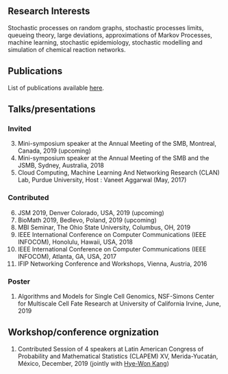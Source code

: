 ## Research Interests
Stochastic processes on random graphs, stochastic processes limits, queueing theory, large deviations, approximations of Markov Processes, machine learning, stochastic epidemiology, stochastic modelling and simulation of chemical reaction networks.

## Publications 
List of publications available [here](https://wasiur.github.io/Publications/).

## Talks/presentations
### Invited 
3. Mini-symposium speaker at the Annual Meeting of the SMB, Montreal, Canada, 2019 (upcoming)
2. Mini-symposium speaker at the Annual Meeting of the SMB and the JSMB, Sydney, Australia, 2018
1. Cloud Computing, Machine Learning And Networking Research (CLAN) Lab, Purdue University, Host : Vaneet Aggarwal (May, 2017)

### Contributed 
6. JSM 2019, Denver Colorado, USA, 2019 (upcoming) 
5. BioMath 2019, Bedlevo, Poland, 2019 (upcoming)
4. MBI Seminar, The Ohio State University, Columbus, OH, 2019
3. IEEE International Conference on Computer Communications (IEEE INFOCOM), Honolulu, Hawaii, USA, 2018
2. IEEE International Conference on Computer Communications (IEEE INFOCOM), Atlanta, GA, USA, 2017
1. IFIP Networking Conference and Workshops, Vienna, Austria, 2016

### Poster 
1. Algorithms and Models for Single Cell Genomics, NSF-Simons Center for Multiscale Cell Fate Research at University of California Irvine, June, 2019 

## Workshop/conference orgnization
1. Contributed Session of 4 speakers at Latin American Congress of Probability and Mathematical Statistics (CLAPEM) XV, Merida-Yucatán, México, December, 2019 (jointly with [Hye-Won Kang](https://userpages.umbc.edu/~hwkang/)) 
